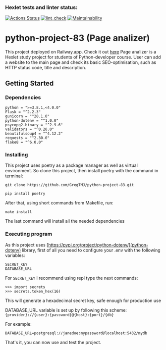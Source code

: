 ### Hexlet tests and linter status:
[![Actions Status](https://github.com/David-Roklem/python-project-83/workflows/hexlet-check/badge.svg)](https://github.com/David-Roklem/python-project-83/actions)
[![lint_check](https://github.com/David-Roklem/python-project-83/actions/workflows/lint-check.yaml/badge.svg?branch=main)](https://github.com/David-Roklem/python-project-83/actions/workflows/lint-check.yaml)
[![Maintainability](https://api.codeclimate.com/v1/badges/fe790627cc6e86b7db59/maintainability)](https://codeclimate.com/github/David-Roklem/python-project-83/maintainability)


# python-project-83 (Page analizer)
This project deployed on Railway.app. Check it out [here](https://python-project-83-production-98c7.up.railway.app/)
Page analizer is a Hexlet study project for students of Python-developer course. User can add a website to the main page and check its basic SEO-optimisation, such as HTTP status code, title and description.


## Getting Started

### Dependencies
```
python = ">=3.8.1,<4.0.0"
Flask = "^2.2.3"
gunicorn = "^20.1.0"
python-dotenv = "^1.0.0"
psycopg2-binary = "^2.9.6"
validators = "^0.20.0"
beautifulsoup4 = "^4.12.2"
requests = "^2.30.0"
flake8 = "^6.0.0"
```

### Installing
This project uses poetry as a package manager as well as virtual environment. So clone this project, then install poetry with the command in terminal:
```
git clone https://github.com/GregTMJ/python-project-83.git
```
```
pip install poetry
```
After that, using short commands from Makefile, run:
```
make install
```
The last command will install all the needed dependencies

### Executing program
As this project uses [https://pypi.org/project/python-dotenv/](python-dotenv) library, first of all you need to configure your .env with the following variables:
```
SECRET_KEY
DATABASE_URL
```
For `SECRET_KEY` I recommend using repl type the next commands:
```
>>> import secrets
>>> secrets.token_hex(16)
```
This will generate a hexadecimal secret key, safe enough for production use

DATABASE_URL variable is set up by following this scheme:
`{provider}://{user}:{password}@{host}:{port}/{db}`

For example:
```
DATABASE_URL=postgresql://janedoe:mypassword@localhost:5432/mydb
```

That's it, you can now use and test the project.
